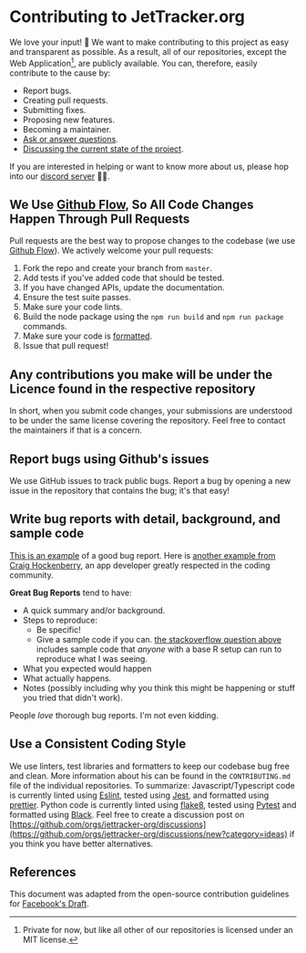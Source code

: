 # Contributing to JetTracker.org

We love your input! 🚀 We want to make contributing to this project as easy and transparent as possible. As a result, all of our repositories, except the Web Application[^1], are publicly available. You can, therefore, easily contribute to the cause by:

- Report bugs.
- Creating pull requests. 
- Submitting fixes.
- Proposing new features.
- Becoming a maintainer.
- [Ask or answer questions](https://github.com/jettracker-org/community).
- [Discussing the current state of the project](https://discord.com/invite/EhVPmRK7P4).

If you are interested in helping or want to know more about us, please hop into our [discord server](https://discord.gg/EhVPmRK7P4) 🧙💬.

[^1]: Private for now, but like all other of our repositories is licensed under an MIT license.

## We Use [Github Flow](https://guides.github.com/introduction/flow/index.html), So All Code Changes Happen Through Pull Requests

Pull requests are the best way to propose changes to the codebase (we use [Github Flow](https://docs.github.com/en/get-started/quickstart/github-flow)). We actively welcome your pull requests:

1. Fork the repo and create your branch from `master`.
2. Add tests if you've added code that should be tested.
3. If you have changed APIs, update the documentation.
4. Ensure the test suite passes.
5. Make sure your code lints.
6. Build the node package using the `npm run build` and `npm run package` commands.
7. Make sure your code is [formatted](#Use-a-Consistent-Coding-Style).
8. Issue that pull request!

## Any contributions you make will be under the Licence found in the respective repository

In short, when you submit code changes, your submissions are understood to be under the same license covering the repository. Feel free to contact the maintainers if that is a concern.

## Report bugs using Github's issues

We use GitHub issues to track public bugs. Report a bug by opening a new issue in the repository that contains the bug; it's that easy!

## Write bug reports with detail, background, and sample code

[This is an example](http://stackoverflow.com/q/12488905/180626) of a good bug report. Here is [another example from Craig Hockenberry](http://www.openradar.me/11905408), an app developer greatly respected in the coding community.

**Great Bug Reports** tend to have:

-   A quick summary and/or background.
-   Steps to reproduce:
    -   Be specific!
    -   Give a sample code if you can. [the stackoverflow question above](http://stackoverflow.com/q/12488905/180626) includes sample code that _anyone_ with a base R setup can run to reproduce what I was seeing.
-   What you expected would happen
-   What actually happens.
-   Notes (possibly including why you think this might be happening or stuff you tried that didn't work).

People _love_ thorough bug reports. I'm not even kidding.

## Use a Consistent Coding Style

We use linters, test libraries and formatters to keep our codebase bug free and clean. More information about his can be found in the `CONTRIBUTING.md` file of the individual repositories. To summarize:
Javascript/Typescript code is currently linted using [Eslint](https://eslint.org/), tested using [Jest](https://jestjs.io/), and formatted using [prettier](https://prettier.io/).
Python code is currently linted using  [flake8](https://flake8.pycqa.org/en/latest/), tested using [Pytest](https://docs.pytest.org/en/latest/) and formatted using [Black](https://github.com/psf/black).
Feel free to create a discussion post on [https://github.com/orgs/jettracker-org/discussions](https://github.com/orgs/jettracker-org/discussions/new?category=ideas) if you think you have better alternatives.

## References

This document was adapted from the open-source contribution guidelines for [Facebook's Draft](https://github.com/facebook/draft-js/blob/a9316a723f9e918afde44dea68b5f9f39b7d9b00/CONTRIBUTING.md).
